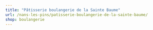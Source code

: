 ```yaml
---
title: "Pâtisserie boulangerie de la Sainte Baume"
url: /nans-les-pins/patisserie-boulangerie-de-la-sainte-baume/
shop: boulangerie
---
```

